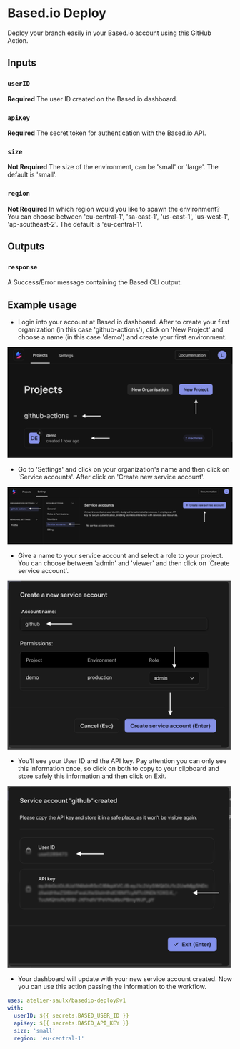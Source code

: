 # Based.io Deploy

Deploy your branch easily in your Based.io account using this GitHub Action.

## Inputs

### `userID`

**Required** The user ID created on the Based.io dashboard.

### `apiKey`

**Required** The secret token for authentication with the Based.io API.

### `size`

**Not Required** The size of the environment, can be 'small' or 'large'. The default is 'small'.

### `region`

**Not Required** In which region would you like to spawn the environment? You can choose between 'eu-central-1', 'sa-east-1', 'us-east-1', 'us-west-1', 'ap-southeast-2'. The default is 'eu-central-1'.

## Outputs

### `response`

A Success/Error message containing the Based CLI output. 

## Example usage
* Login into your account at Based.io dashboard. After to create your first organization (in this case 'github-actions'), click on 'New Project' and choose a name (in this case 'demo') and create your first environment.

<img src="https://raw.githubusercontent.com/atelier-saulx/based-deploy/main/steps/step1.png" width="800" />

* Go to 'Settings' and click on your organization's name and then click on 'Service accounts'. After click on 'Create new service account'.
  
<img src="https://raw.githubusercontent.com/atelier-saulx/based-deploy/main/steps/step2.png" width="800" />

* Give a name to your service account and select a role to your project. You can choose between 'admin' and 'viewer' and then click on 'Create service account'.

<img src="https://raw.githubusercontent.com/atelier-saulx/based-deploy/main/steps/step3.png" width="500" />

* You'll see your User ID and the API key. Pay attention you can only see this information once, so click on both to copy to your clipboard and store safely this information and then click on Exit.
  
<img src="https://raw.githubusercontent.com/atelier-saulx/based-deploy/main/steps/step4.png" width="500" />

* Your dashboard will update with your new service account created. Now you can use this action passing the information to the workflow.

```yaml
uses: atelier-saulx/basedio-deploy@v1
with:
  userID: ${{ secrets.BASED_USER_ID }}
  apiKey: ${{ secrets.BASED_API_KEY }}
  size: 'small'
  region: 'eu-central-1'
